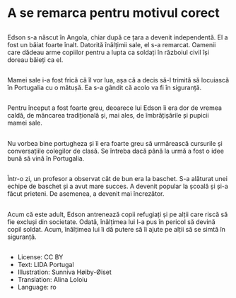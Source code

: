 # A se remarca pentru motivul corect

##
Edson s-a născut în Angola, chiar după ce țara a devenit independentă. El a fost un băiat foarte înalt. Datorită înălțimii sale, el s-a remarcat. Oamenii care dădeau arme copiilor pentru a lupta ca soldați în războiul civil își doreau băieți ca el.

##
Mamei sale i-a fost frică că îl vor lua, așa că a decis să-l trimită să locuiască în Portugalia cu o mătușă. Ea s-a gândit că acolo va fi în siguranță.

##
Pentru început a fost foarte greu, deoarece lui Edson îi era dor de vremea caldă, de mâncarea tradițională și, mai ales, de îmbrățișările și pupicii mamei sale.

##
Nu vorbea bine portugheza și îi era foarte greu să urmărească cursurile și conversațiile colegilor de clasă. Se întreba dacă până la urmă a fost o idee bună să vină în Portugalia.

##
Într-o zi, un profesor a observat cât de bun era la baschet. S-a alăturat unei echipe de baschet și a avut mare succes. A devenit popular la școală și și-a făcut prieteni. De asemenea, a devenit mai încrezător.

##
Acum că este adult, Edson antrenează copii refugiați și pe alții care riscă să fie excluși din societate. Odată, înălțimea lui l-a pus în pericol să devină copil soldat. Acum, înălțimea lui îi dă putere să îi ajute pe alții să se simtă în siguranță.

##
* License: CC BY
* Text: LIDA Portugal
* Illustration: Sunniva Høiby-Øiset
* Translation: Alina Loloiu
* Language: ro
